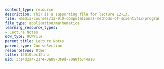 ```yaml
---
content_type: resource
description: This is a supporting file for lecture 12-13.
file: /media/courses/12-010-computational-methods-of-scientific-programming-fall-2011/3c14d2a421740a89389d70a8fb044a10_12010Lec12.nb
file_type: application/mathematica
learning_resource_types:
- Lecture Notes
ocw_type: OCWFile
parent_title: Lecture Notes
parent_type: CourseSection
resourcetype: Other
title: 12010Lec12.nb
uid: 3c14d2a4-2174-0a89-389d-70a8fb044a10
---
```


